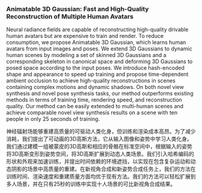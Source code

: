 ### Animatable 3D Gaussian: Fast and High-Quality Reconstruction of Multiple Human Avatars

Neural radiance fields are capable of reconstructing high-quality drivable human avatars but are expensive to train and render. To reduce consumption, we propose Animatable 3D Gaussian, which learns human avatars from input images and poses. We extend 3D Gaussians to dynamic human scenes by modeling a set of skinned 3D Gaussians and a corresponding skeleton in canonical space and deforming 3D Gaussians to posed space according to the input poses. We introduce hash-encoded shape and appearance to speed up training and propose time-dependent ambient occlusion to achieve high-quality reconstructions in scenes containing complex motions and dynamic shadows. On both novel view synthesis and novel pose synthesis tasks, our method outperforms existing methods in terms of training time, rendering speed, and reconstruction quality. Our method can be easily extended to multi-human scenes and achieve comparable novel view synthesis results on a scene with ten people in only 25 seconds of training.

神经辐射场能够重建高质量的可驱动人类化身，但训练和渲染成本高昂。为了减少消耗，我们提出了可动画的3D高斯方法，它从输入图像和姿势中学习人类化身。我们通过建模一组被蒙皮的3D高斯和相应的骨骼在标准空间中，根据输入的姿势将3D高斯变形到姿势空间，将3D高斯扩展到动态人类场景。我们引入哈希编码的形状和外观来加速训练，并提出时间依赖的环境遮挡，以实现在包含复杂运动和动态阴影的场景中高质量的重建。在新视角合成和新姿势合成任务上，我们的方法在训练时间、渲染速度和重建质量方面均优于现有方法。我们的方法可以轻松扩展到多人场景，并在只有25秒的训练中实现十人场景的可比新视角合成结果。
